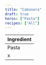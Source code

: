 ```yaml
---
title: "Cabonara"
draft: true
heros: ["Pasta"]
recipes: ["All"]
---
```

| Ingredient  | 
| ----- | 
| Pasta   |
| x |
